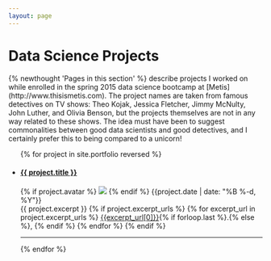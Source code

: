 ```yaml
---
layout: page
---
```


  <h1 class="content-listing-header sans">Data Science Projects</h1>
  {% newthought 'Pages in this section' %} describe projects I worked on while enrolled in the spring 2015 data science bootcamp at [Metis](http://www.thisismetis.com). The project names are taken from famous detectives on TV shows: Theo Kojak, Jessica Fletcher, Jimmy McNulty, John Luther, and Olivia Benson, but the projects themselves are not in any way related to these shows.  The idea must have been to suggest commonalities between good data scientists and good detectives, and I certainly prefer this to being compared to a unicorn!
  <ul class="content">
    {% for project in site.portfolio reversed %}
      <li class="listing">
        <a href="{{ project.url }}"><h4 class="contrast">{{ project.title }}</h4></a>
        {% if project.avatar %}
          <span class="marginnote"><img class="fullwidth" src="/assets/img/{{project.avatar}}" /></span>
        {% endif %}
        <span class="smaller">{{project.date | date: "%B %-d, %Y"}}</span>  <br/>
        {{ project.excerpt }}
        {% if project.excerpt_urls %}
          {% for excerpt_url in project.excerpt_urls %}
            <a href="{{site.url}}/assets/img/{{excerpt_url[1]}}">{{excerpt_url[0]}}</a>{% if forloop.last %}.{% else %}, {% endif %}
          {% endfor %}
        {% endif %}
        <hr class="slender">
      </li>
    {% endfor %}
  </ul>